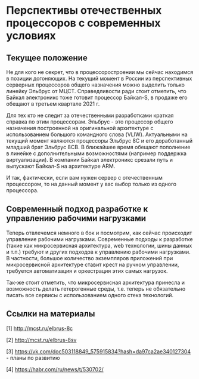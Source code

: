 # Перспективы отечественных процессоров с современных условиях

## Текущее положение
Не для кого не секрет, что в процессоростроении мы сейчас находимся в позиции догоняющих. На текущий момент в России из перспективных серверных процессоров общего назначения можно выделить только линейку Эльбрус от МЦСТ. Справедливости ради стоит отметить, что Байкал электроникс тоже готовит процессор Байкал-S, в продаже его обещают в третьем квартале 2021 г.

Для тех кто не следит за отечественными разработками краткая справка по этим процессорам. Эльбрус - это процессор общего назначения построенной на оригинальной архитектуре с использованием большого командного слова (VLIW). Актуальными на текущий момент являются процессоры Эльбрус 8С и его доработанный младший брат Эльбрус 8СВ. В ближайшее время обещают пополнение в линейке с дополнительными возможностями (например поддержка виртуализации). В компании Байкал электроникс срезали путь и выпускают Байкал-S на архитектуре ARM.

И так, фактически, если вам нужен сервер с отечественным процессором, то на данный момент у вас выбор только из одного процессора.

## Современный подход разработке к управлению рабочими нагрузками
Теперь отвлечемся немного в бок и посмотрим, как сейчас происходит управление рабочими нагрузками. Современные подходы к разработке (такие как микросервисная архитектура, web технологии, шины данных и т.п.) требуют и других подходов к управлению рабочими нагрузками. В частности, большое количество экземпляров приложений при микросервисной архитектуре ставит крест на ручном управлении, требуется автоматизация и оркестрация этих самых нагрузок.

Так-же стоит отметить, что микросервисная архитектура принесла и возможность делать гетерогенные среды, т.е. теперь не обязательно писать все сервисы с использованием одного стека технологий. 

## Ссылки на материалы
[1] http://mcst.ru/elbrus-8c

[2] http://mcst.ru/elbrus-8sv

[3] https://vk.com/doc503118849_575915834?hash=da97ca2ae340127304 - планы по развитию

[4] https://habr.com/ru/news/t/530702/
